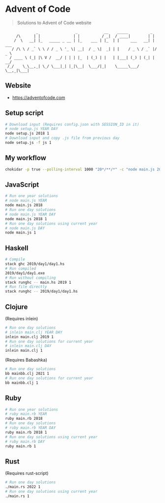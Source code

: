 # Advent of Code
> Solutions to Advent of Code website

```
              _                 _            __    _____          _      
     /\      | |               | |          / _|  / ____|        | |     
    /  \   __| |_   _____ _ __ | |_    ___ | |_  | |     ___   __| | ___ 
   / /\ \ / _` \ \ / / _ \ '_ \| __|  / _ \|  _| | |    / _ \ / _` |/ _ \
  / ____ \ (_| |\ V /  __/ | | | |_  | (_) | |   | |___| (_) | (_| |  __/
 /_/    \_\__,_| \_/ \___|_| |_|\__|  \___/|_|    \_____\___/ \__,_|\___|
```

## Website
- https://adventofcode.com

## Setup script 

```bash
# Download input (Requires config.json with SESSION_ID in it)
# node setup.js YEAR DAY
node setup.js 2018 1
# Download input and copy .js file from previous day
node setup.js -f js 1
```

## My workflow
```bash
chokidar -p true --polling-interval 1000 "20*/**/*" -c "node main.js 2019 11 | tee output.txt"
```

## JavaScript
```bash
# Run one year solutions
# node main.js YEAR
node main.js 2018
# Run one day solutions
# node main.js YEAR DAY
node main.js 2018 1
# Run one day solutions using current year
# node main.js DAY
node main.js 1
```

## Haskell
```bash
# Compile
stack ghc 2019/day1/day1.hs
# Run compiled
2019/day1/day1.exe
# Run without compiling
stack runghc -- main.hs 2019 1
# Run file directly
stack runghc -- 2019/day1/day1.hs
```

## Clojure
(Requires inlein)
```bash
# Run one day solutions
# inlein main.clj YEAR DAY
inlein main.clj 2019 1
# Run one day solutions for current year
# inlein main.clj DAY
inlein main.clj 1
```

(Requires Babashka)
```bash
# Run one day solutions
bb mainbb.clj 2021 1
# Run one day solutions for current year
bb mainbb.clj 1
```

## Ruby
```bash
# Run one year solutions
# ruby main.rb YEAR
ruby main.rb 2018
# Run one day solutions
# ruby main.rb YEAR DAY
ruby main.rb 2018 1
# Run one day solutions using current year
# ruby main.rb DAY
ruby main.rb 1
```

## Rust
(Requires rust-script)
```bash
# Run one day solutions
./main.rs 2022 1
# Run one day solutions using current year
./main.rs 1
```
